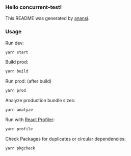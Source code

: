 ### Hello concurrent-test!


This README was generated by [anansi](https://github.com/ntucker/anansi/tree/master/packages/generator#readme).

### Usage

Run dev:

```bash
yarn start
```

Build prod:

```bash
yarn build
```

Run prod: (after build)

```bash
yarn prod
```

Analyze production bundle sizes:

```bash
yarn analyze
```

Run with [React Profiler](https://reactjs.org/blog/2018/09/10/introducing-the-react-profiler.html):

```bash
yarn profile
```

Check Packages for duplicates or circular dependencies:

```bash
yarn pkgcheck
```
